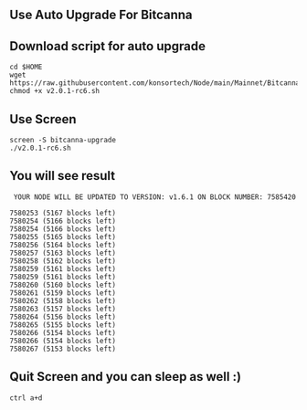 ## Use Auto Upgrade For Bitcanna

## Download script for auto upgrade
```
cd $HOME
wget https://raw.githubusercontent.com/konsortech/Node/main/Mainnet/Bitcanna/Upgrade/v1.6.0/v1.6.1.sh
chmod +x v2.0.1-rc6.sh
```

## Use Screen
```
screen -S bitcanna-upgrade
./v2.0.1-rc6.sh
```

## You will see result
```
 YOUR NODE WILL BE UPDATED TO VERSION: v1.6.1 ON BLOCK NUMBER: 7585420

7580253 (5167 blocks left)
7580254 (5166 blocks left)
7580254 (5166 blocks left)
7580255 (5165 blocks left)
7580256 (5164 blocks left)
7580257 (5163 blocks left)
7580258 (5162 blocks left)
7580259 (5161 blocks left)
7580259 (5161 blocks left)
7580260 (5160 blocks left)
7580261 (5159 blocks left)
7580262 (5158 blocks left)
7580263 (5157 blocks left)
7580264 (5156 blocks left)
7580265 (5155 blocks left)
7580266 (5154 blocks left)
7580266 (5154 blocks left)
7580267 (5153 blocks left)
```

## Quit Screen and you can sleep as well :)
```
ctrl a+d
```
